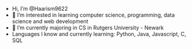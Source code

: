 - Hi, I’m @Haarism9622 
- 👀 I’m interested in learning computer science, programming, data science and web development
- 🌱 I’m currently majoring in CS in Rutgers University - Newark
- Languages I know and currently learning: Python, Java, Javascript, C, SQL


<!---
Haarism9622/Haarism9622 is a ✨ special ✨ repository because its `README.md` (this file) appears on your GitHub profile.
You can click the Preview link to take a look at your changes.
--->
